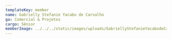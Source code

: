 ```yaml
---
templateKey: member
name: Gabrielly Stefanie Yacabo de Carvalho
ga: Comercial & Projetos
cargo: Sênior
memberImage: ../../../static/images/uploads/GabriellyStefanieYacabodeCarvalho.png
---
```

